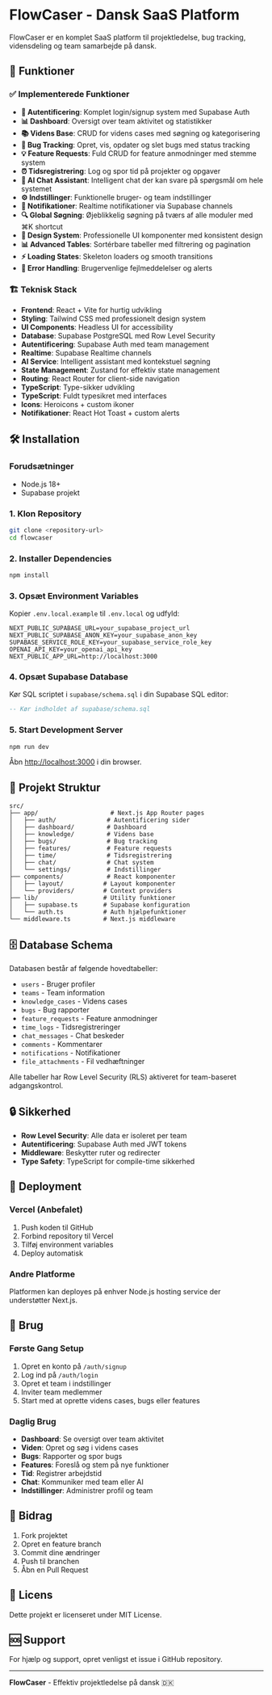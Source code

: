 # FlowCaser - Dansk SaaS Platform

FlowCaser er en komplet SaaS platform til projektledelse, bug tracking, vidensdeling og team samarbejde på dansk.

## 🚀 Funktioner

### ✅ Implementerede Funktioner

- **🔐 Autentificering**: Komplet login/signup system med Supabase Auth
- **📊 Dashboard**: Oversigt over team aktivitet og statistikker
- **📚 Videns Base**: CRUD for videns cases med søgning og kategorisering
- **🐛 Bug Tracking**: Opret, vis, opdater og slet bugs med status tracking
- **💡 Feature Requests**: Fuld CRUD for feature anmodninger med stemme system
- **⏰ Tidsregistrering**: Log og spor tid på projekter og opgaver
- **💬 AI Chat Assistant**: Intelligent chat der kan svare på spørgsmål om hele systemet
- **⚙️ Indstillinger**: Funktionelle bruger- og team indstillinger
- **🔔 Notifikationer**: Realtime notifikationer via Supabase channels
- **🔍 Global Søgning**: Øjeblikkelig søgning på tværs af alle moduler med ⌘K shortcut
- **🎨 Design System**: Professionelle UI komponenter med konsistent design
- **📊 Advanced Tables**: Sortérbare tabeller med filtrering og pagination
- **⚡ Loading States**: Skeleton loaders og smooth transitions
- **🚨 Error Handling**: Brugervenlige fejlmeddelelser og alerts

### 🏗️ Teknisk Stack

- **Frontend**: React + Vite for hurtig udvikling
- **Styling**: Tailwind CSS med professionelt design system
- **UI Components**: Headless UI for accessibility
- **Database**: Supabase PostgreSQL med Row Level Security
- **Autentificering**: Supabase Auth med team management
- **Realtime**: Supabase Realtime channels
- **AI Service**: Intelligent assistant med kontekstuel søgning
- **State Management**: Zustand for effektiv state management
- **Routing**: React Router for client-side navigation
- **TypeScript**: Type-sikker udvikling
- **TypeScript**: Fuldt typesikret med interfaces
- **Icons**: Heroicons + custom ikoner
- **Notifikationer**: React Hot Toast + custom alerts

## 🛠️ Installation

### Forudsætninger

- Node.js 18+ 
- Supabase projekt

### 1. Klon Repository

```bash
git clone <repository-url>
cd flowcaser
```

### 2. Installer Dependencies

```bash
npm install
```

### 3. Opsæt Environment Variables

Kopier `.env.local.example` til `.env.local` og udfyld:

```env
NEXT_PUBLIC_SUPABASE_URL=your_supabase_project_url
NEXT_PUBLIC_SUPABASE_ANON_KEY=your_supabase_anon_key
SUPABASE_SERVICE_ROLE_KEY=your_supabase_service_role_key
OPENAI_API_KEY=your_openai_api_key
NEXT_PUBLIC_APP_URL=http://localhost:3000
```

### 4. Opsæt Supabase Database

Kør SQL scriptet i `supabase/schema.sql` i din Supabase SQL editor:

```sql
-- Kør indholdet af supabase/schema.sql
```

### 5. Start Development Server

```bash
npm run dev
```

Åbn [http://localhost:3000](http://localhost:3000) i din browser.

## 📁 Projekt Struktur

```
src/
├── app/                    # Next.js App Router pages
│   ├── auth/              # Autentificering sider
│   ├── dashboard/         # Dashboard
│   ├── knowledge/         # Videns base
│   ├── bugs/              # Bug tracking
│   ├── features/          # Feature requests
│   ├── time/              # Tidsregistrering
│   ├── chat/              # Chat system
│   └── settings/          # Indstillinger
├── components/            # React komponenter
│   ├── layout/           # Layout komponenter
│   └── providers/        # Context providers
├── lib/                  # Utility funktioner
│   ├── supabase.ts       # Supabase konfiguration
│   └── auth.ts           # Auth hjælpefunktioner
└── middleware.ts         # Next.js middleware
```

## 🗄️ Database Schema

Databasen består af følgende hovedtabeller:

- `users` - Bruger profiler
- `teams` - Team information
- `knowledge_cases` - Videns cases
- `bugs` - Bug rapporter
- `feature_requests` - Feature anmodninger
- `time_logs` - Tidsregistreringer
- `chat_messages` - Chat beskeder
- `comments` - Kommentarer
- `notifications` - Notifikationer
- `file_attachments` - Fil vedhæftninger

Alle tabeller har Row Level Security (RLS) aktiveret for team-baseret adgangskontrol.

## 🔒 Sikkerhed

- **Row Level Security**: Alle data er isoleret per team
- **Autentificering**: Supabase Auth med JWT tokens
- **Middleware**: Beskytter ruter og redirecter
- **Type Safety**: TypeScript for compile-time sikkerhed

## 🚀 Deployment

### Vercel (Anbefalet)

1. Push koden til GitHub
2. Forbind repository til Vercel
3. Tilføj environment variables
4. Deploy automatisk

### Andre Platforme

Platformen kan deployes på enhver Node.js hosting service der understøtter Next.js.

## 📝 Brug

### Første Gang Setup

1. Opret en konto på `/auth/signup`
2. Log ind på `/auth/login`
3. Opret et team i indstillinger
4. Inviter team medlemmer
5. Start med at oprette videns cases, bugs eller features

### Daglig Brug

- **Dashboard**: Se oversigt over team aktivitet
- **Viden**: Opret og søg i videns cases
- **Bugs**: Rapporter og spor bugs
- **Features**: Foreslå og stem på nye funktioner
- **Tid**: Registrer arbejdstid
- **Chat**: Kommuniker med team eller AI
- **Indstillinger**: Administrer profil og team

## 🤝 Bidrag

1. Fork projektet
2. Opret en feature branch
3. Commit dine ændringer
4. Push til branchen
5. Åbn en Pull Request

## 📄 Licens

Dette projekt er licenseret under MIT License.

## 🆘 Support

For hjælp og support, opret venligst et issue i GitHub repository.

---

**FlowCaser** - Effektiv projektledelse på dansk 🇩🇰
